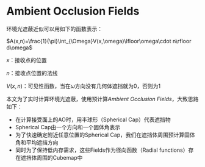 # Ambient Occlusion Fields
环境光遮蔽近似可以用如下的函数表示：

$A(x,n)=\frac{1}{\pi}\int_{\Omega}V(x,\omega)\lfloor\omega\cdot n\rfloor d\omega$

$x$：接收点的位置

$n$：接收点位置的法线

$V(x,n)$：可见性函数，当在$\omega$方向没有几何体遮挡就为0，否则为1

本文为了实时计算环境光遮蔽，使用预计算*Ambient Occlusion Fields*，大致思路如下：
* 在计算接受面上的AO时，用半球形（Spherical Cap）代表遮挡物
* Spherical Cap由一个方向和一个固体角表示
* 为了快速确定附近任意位置的Spherical Cap，我们在遮挡体周围预计算固体角和平均遮挡方向
* 同时为了保持低内存需求，这些Fields作为径向函数（Radial functions）存在遮挡体周围的Cubemap中

